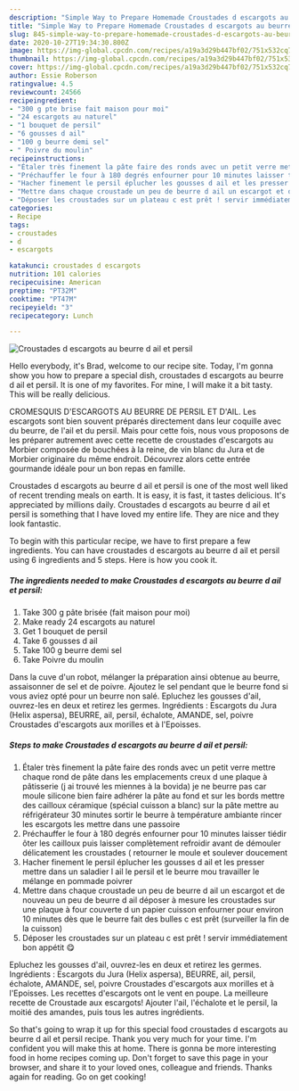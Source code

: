 ```yaml
---
description: "Simple Way to Prepare Homemade Croustades d escargots au beurre d ail et persil"
title: "Simple Way to Prepare Homemade Croustades d escargots au beurre d ail et persil"
slug: 845-simple-way-to-prepare-homemade-croustades-d-escargots-au-beurre-d-ail-et-persil
date: 2020-10-27T19:34:30.800Z
image: https://img-global.cpcdn.com/recipes/a19a3d29b447bf02/751x532cq70/croustades-d-escargots-au-beurre-d-ail-et-persil-photo-principale-de-la-recette.jpg
thumbnail: https://img-global.cpcdn.com/recipes/a19a3d29b447bf02/751x532cq70/croustades-d-escargots-au-beurre-d-ail-et-persil-photo-principale-de-la-recette.jpg
cover: https://img-global.cpcdn.com/recipes/a19a3d29b447bf02/751x532cq70/croustades-d-escargots-au-beurre-d-ail-et-persil-photo-principale-de-la-recette.jpg
author: Essie Roberson
ratingvalue: 4.5
reviewcount: 24566
recipeingredient:
- "300 g pte brise fait maison pour moi"
- "24 escargots au naturel"
- "1 bouquet de persil"
- "6 gousses d ail"
- "100 g beurre demi sel"
- " Poivre du moulin"
recipeinstructions:
- "Étaler très finement la pâte faire des ronds avec un petit verre mettre chaque rond de pâte dans les emplacements creux d une plaque à pâtisserie (j ai trouvé les miennes à la bovida) je ne beurre pas car moule silicone bien faire adhérer la pâte au fond et sur les bords mettre des cailloux céramique (spécial cuisson a blanc) sur la pâte mettre au réfrigérateur 30 minutes sortir le beurre à température ambiante rincer les escargots les mettre dans une passoire"
- "Préchauffer le four à 180 degrés enfourner pour 10 minutes laisser tiédir ôter les cailloux puis laisser complètement refroidir avant de démouler délicatement les croustades ( retourner le moule et soulever doucement"
- "Hacher finement le persil éplucher les gousses d ail et les presser mettre dans un saladier l ail le persil et le beurre mou travailler le mélange en pommade poivrer"
- "Mettre dans chaque croustade un peu de beurre d ail un escargot et de nouveau un peu de beurre d ail déposer à mesure les croustades sur une plaque à four couverte d un papier cuisson enfourner pour environ 10 minutes dès que le beurre fait des bulles c est prêt (surveiller la fin de la cuisson)"
- "Déposer les croustades sur un plateau c est prêt ! servir immédiatement bon appétit 😋"
categories:
- Recipe
tags:
- croustades
- d
- escargots

katakunci: croustades d escargots 
nutrition: 101 calories
recipecuisine: American
preptime: "PT32M"
cooktime: "PT47M"
recipeyield: "3"
recipecategory: Lunch

---
```



![Croustades d escargots au beurre d ail et persil](https://img-global.cpcdn.com/recipes/a19a3d29b447bf02/751x532cq70/croustades-d-escargots-au-beurre-d-ail-et-persil-photo-principale-de-la-recette.jpg)

Hello everybody, it's Brad, welcome to our recipe site. Today, I'm gonna show you how to prepare a special dish, croustades d escargots au beurre d ail et persil. It is one of my favorites. For mine, I will make it a bit tasty. This will be really delicious.

CROMESQUIS D&#39;ESCARGOTS AU BEURRE DE PERSIL ET D&#39;AIL. Les escargots sont bien souvent préparés directement dans leur coquille avec du beurre, de l&#39;ail et du persil. Mais pour cette fois, nous vous proposons de les préparer autrement avec cette recette de croustades d&#39;escargots au Morbier composée de bouchées à la reine, de vin blanc du Jura et de Morbier originaire du même endroit. Découvrez alors cette entrée gourmande idéale pour un bon repas en famille.

Croustades d escargots au beurre d ail et persil is one of the most well liked of recent trending meals on earth. It is easy, it is fast, it tastes delicious. It's appreciated by millions daily. Croustades d escargots au beurre d ail et persil is something that I have loved my entire life. They are nice and they look fantastic.


To begin with this particular recipe, we have to first prepare a few ingredients. You can have croustades d escargots au beurre d ail et persil using 6 ingredients and 5 steps. Here is how you cook it.

<!--inarticleads1-->

##### The ingredients needed to make Croustades d escargots au beurre d ail et persil:

1. Take 300 g pâte brisée (fait maison pour moi)
1. Make ready 24 escargots au naturel
1. Get 1 bouquet de persil
1. Take 6 gousses d ail
1. Take 100 g beurre demi sel
1. Take  Poivre du moulin


Dans la cuve d&#39;un robot, mélanger la préparation ainsi obtenue au beurre, assaisonner de sel et de poivre. Ajoutez le sel pendant que le beurre fond si vous aviez opté pour un beurre non salé. Epluchez les gousses d&#39;ail, ouvrez-les en deux et retirez les germes. Ingrédients : Escargots du Jura (Helix aspersa), BEURRE, ail, persil, échalote, AMANDE, sel, poivre Croustades d&#39;escargots aux morilles et à l&#39;Epoisses. 

<!--inarticleads2-->

##### Steps to make Croustades d escargots au beurre d ail et persil:

1. Étaler très finement la pâte faire des ronds avec un petit verre mettre chaque rond de pâte dans les emplacements creux d une plaque à pâtisserie (j ai trouvé les miennes à la bovida) je ne beurre pas car moule silicone bien faire adhérer la pâte au fond et sur les bords mettre des cailloux céramique (spécial cuisson a blanc) sur la pâte mettre au réfrigérateur 30 minutes sortir le beurre à température ambiante rincer les escargots les mettre dans une passoire
1. Préchauffer le four à 180 degrés enfourner pour 10 minutes laisser tiédir ôter les cailloux puis laisser complètement refroidir avant de démouler délicatement les croustades ( retourner le moule et soulever doucement
1. Hacher finement le persil éplucher les gousses d ail et les presser mettre dans un saladier l ail le persil et le beurre mou travailler le mélange en pommade poivrer
1. Mettre dans chaque croustade un peu de beurre d ail un escargot et de nouveau un peu de beurre d ail déposer à mesure les croustades sur une plaque à four couverte d un papier cuisson enfourner pour environ 10 minutes dès que le beurre fait des bulles c est prêt (surveiller la fin de la cuisson)
1. Déposer les croustades sur un plateau c est prêt ! servir immédiatement bon appétit 😋


Epluchez les gousses d&#39;ail, ouvrez-les en deux et retirez les germes. Ingrédients : Escargots du Jura (Helix aspersa), BEURRE, ail, persil, échalote, AMANDE, sel, poivre Croustades d&#39;escargots aux morilles et à l&#39;Epoisses. Les recettes d&#39;escargots ont le vent en poupe. La meilleure recette de Croustade aux escargots! Ajouter l&#39;ail, l&#39;échalote et le persil, la moitié des amandes, puis tous les autres ingrédients. 

So that's going to wrap it up for this special food croustades d escargots au beurre d ail et persil recipe. Thank you very much for your time. I'm confident you will make this at home. There is gonna be more interesting food in home recipes coming up. Don't forget to save this page in your browser, and share it to your loved ones, colleague and friends. Thanks again for reading. Go on get cooking!
